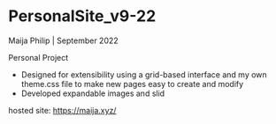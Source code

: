 # PersonalSite_v9-22
Maija Philip | September 2022

Personal Project

 - Designed for extensibility using a grid-based interface and my own theme.css file to make new pages easy to create and modify
 - Developed expandable images and slid

hosted site: https://maija.xyz/
